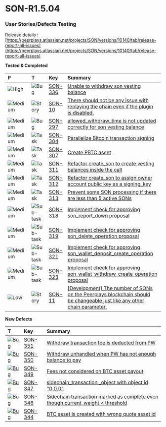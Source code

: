 # SON-R1.5.04

### **User Stories/Defects Testing** <a id="SON-FEB18-FEB28-Peerplays-Release0.3Build2-UserStories/DefectsTesting"></a>

Release details :[https://peerplays.atlassian.net/projects/SON/versions/10140/tab/release-report-all-issues](https://peerplays.atlassian.net/projects/SON/versions/10140/tab/release-report-all-issues)

**Tested & Completed**

| P | T | Key | Summary | Status |
| :--- | :--- | :--- | :--- | :--- |
| ![High](https://peerplays.atlassian.net/images/icons/priorities/high.svg) | ![Bug](https://peerplays.atlassian.net/secure/viewavatar?size=medium&avatarId=10303&avatarType=issuetype) | [SON-336](https://peerplays.atlassian.net/browse/SON-336) | [Unable to withdraw son vesting balance](https://peerplays.atlassian.net/browse/SON-336) | DONE |
| ![Medium](https://peerplays.atlassian.net/images/icons/priorities/medium.svg) | ![Story](https://peerplays.atlassian.net/secure/viewavatar?size=medium&avatarId=10315&avatarType=issuetype) | [SON-10](https://peerplays.atlassian.net/browse/SON-10) | [There should not be any issue with replaying the chain even if the plugin is disabled.](https://peerplays.atlassian.net/browse/SON-10) | DONE |
| ![Medium](https://peerplays.atlassian.net/images/icons/priorities/medium.svg) | ![Bug](https://peerplays.atlassian.net/secure/viewavatar?size=medium&avatarId=10303&avatarType=issuetype) | [SON-297](https://peerplays.atlassian.net/browse/SON-297) | [allowed\_withdraw\_time is not updated correctly for son vesting balance](https://peerplays.atlassian.net/browse/SON-297) | DONE |
| ![Medium](https://peerplays.atlassian.net/images/icons/priorities/medium.svg) | ![Task](https://peerplays.atlassian.net/secure/viewavatar?size=medium&avatarId=10318&avatarType=issuetype) | [SON-304](https://peerplays.atlassian.net/browse/SON-304) | [Parallelize Bitcoin transaction signing](https://peerplays.atlassian.net/browse/SON-304) | DONE |
| ![Medium](https://peerplays.atlassian.net/images/icons/priorities/medium.svg) | ![Task](https://peerplays.atlassian.net/secure/viewavatar?size=medium&avatarId=10318&avatarType=issuetype) | [SON-307](https://peerplays.atlassian.net/browse/SON-307) | [Create PBTC asset](https://peerplays.atlassian.net/browse/SON-307) | DONE |
| ![Medium](https://peerplays.atlassian.net/images/icons/priorities/medium.svg) | ![Task](https://peerplays.atlassian.net/secure/viewavatar?size=medium&avatarId=10318&avatarType=issuetype) | [SON-311](https://peerplays.atlassian.net/browse/SON-311) | [Refactor create\_son to create vesting balances inside the call](https://peerplays.atlassian.net/browse/SON-311) | DONE |
| ![Medium](https://peerplays.atlassian.net/images/icons/priorities/medium.svg) | ![Task](https://peerplays.atlassian.net/secure/viewavatar?size=medium&avatarId=10318&avatarType=issuetype) | [SON-312](https://peerplays.atlassian.net/browse/SON-312) | [Refactor create\_son to assign owner account public key as a signing\_key](https://peerplays.atlassian.net/browse/SON-312) | DONE |
| ![Medium](https://peerplays.atlassian.net/images/icons/priorities/medium.svg) | ![Task](https://peerplays.atlassian.net/secure/viewavatar?size=medium&avatarId=10318&avatarType=issuetype) | [SON-313](https://peerplays.atlassian.net/browse/SON-313) | [Prevent some SON processing if there are less than 5 active SONs](https://peerplays.atlassian.net/browse/SON-313) | DONE |
| ![Medium](https://peerplays.atlassian.net/images/icons/priorities/medium.svg) | ![Sub-task](https://peerplays.atlassian.net/secure/viewavatar?size=medium&avatarId=10316&avatarType=issuetype) | [SON-318](https://peerplays.atlassian.net/browse/SON-318) | [Implement check for approving son\_report\_down proposal](https://peerplays.atlassian.net/browse/SON-318) | DONE |
| ![Medium](https://peerplays.atlassian.net/images/icons/priorities/medium.svg) | ![Sub-task](https://peerplays.atlassian.net/secure/viewavatar?size=medium&avatarId=10316&avatarType=issuetype) | [SON-319](https://peerplays.atlassian.net/browse/SON-319) | [Implement check for approving son\_delete\_operation proposal](https://peerplays.atlassian.net/browse/SON-319) | DONE |
| ![Medium](https://peerplays.atlassian.net/images/icons/priorities/medium.svg) | ![Sub-task](https://peerplays.atlassian.net/secure/viewavatar?size=medium&avatarId=10316&avatarType=issuetype) | [SON-321](https://peerplays.atlassian.net/browse/SON-321) | [Implement check for approving son\_wallet\_deposit\_create\_operation proposal](https://peerplays.atlassian.net/browse/SON-321) | DONE |
| ![Medium](https://peerplays.atlassian.net/images/icons/priorities/medium.svg) | ![Sub-task](https://peerplays.atlassian.net/secure/viewavatar?size=medium&avatarId=10316&avatarType=issuetype) | [SON-323](https://peerplays.atlassian.net/browse/SON-323) | [Implement check for approving son\_wallet\_withdraw\_create\_operation proposal](https://peerplays.atlassian.net/browse/SON-323) | DONE |
| ![Low](https://peerplays.atlassian.net/images/icons/priorities/low.svg) | ![Story](https://peerplays.atlassian.net/secure/viewavatar?size=medium&avatarId=10315&avatarType=issuetype) | [SON-11](https://peerplays.atlassian.net/browse/SON-11) | [\[Development\] The number of SONs on the Peerplays blockchain should be changeable just like any other chain parameter.](https://peerplays.atlassian.net/browse/SON-11) | DONE |

**New Defects**

| T | Key | Summary |
| :--- | :--- | :--- |
| [![Bug](https://peerplays.atlassian.net/secure/viewavatar?size=medium&avatarId=10303&avatarType=issuetype)](https://peerplays.atlassian.net/browse/SON-351) | [SON-351](https://peerplays.atlassian.net/browse/SON-351) | [Withdraw transaction fee is deducted from PW](https://peerplays.atlassian.net/browse/SON-351) |
| [![Bug](https://peerplays.atlassian.net/secure/viewavatar?size=medium&avatarId=10303&avatarType=issuetype)](https://peerplays.atlassian.net/browse/SON-350) | [SON-350](https://peerplays.atlassian.net/browse/SON-350) | [Withdraw unhandled when PW has not enough balance to pay](https://peerplays.atlassian.net/browse/SON-350) |
| [![Bug](https://peerplays.atlassian.net/secure/viewavatar?size=medium&avatarId=10303&avatarType=issuetype)](https://peerplays.atlassian.net/browse/SON-349) | [SON-349](https://peerplays.atlassian.net/browse/SON-349) | [Fees not considered on BTC asset payout](https://peerplays.atlassian.net/browse/SON-349) |
| [![Bug](https://peerplays.atlassian.net/secure/viewavatar?size=medium&avatarId=10303&avatarType=issuetype)](https://peerplays.atlassian.net/browse/SON-347) | [SON-347](https://peerplays.atlassian.net/browse/SON-347) | [sidechain\_transaction \_object with object id "0.0.0"](https://peerplays.atlassian.net/browse/SON-347) |
| [![Bug](https://peerplays.atlassian.net/secure/viewavatar?size=medium&avatarId=10303&avatarType=issuetype)](https://peerplays.atlassian.net/browse/SON-346) | [SON-346](https://peerplays.atlassian.net/browse/SON-346) | [Sidechain transaction marked as complete even though current\_weight &lt; threshold](https://peerplays.atlassian.net/browse/SON-346) |
| [![Bug](https://peerplays.atlassian.net/secure/viewavatar?size=medium&avatarId=10303&avatarType=issuetype)](https://peerplays.atlassian.net/browse/SON-344) | [SON-344](https://peerplays.atlassian.net/browse/SON-344) | [BTC asset is created with wrong quote asset id](https://peerplays.atlassian.net/browse/SON-344) |

